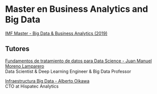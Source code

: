 # Master en Business Analytics and Big Data
 [IMF Master - Big Data &amp; Business Analytics (2019)](https://www.imf-formacion.com/programas/master-big-data-business-intelligence)

## Tutores
[Fundamentos de tratamiento de datos para Data Science - Juan Manuel Moreno Lamparero](https://www.linkedin.com/in/juan-manuel-moreno-lamparero-6782b9114)  
Data Scientist & Deep Learning Engineer & Big Data Professor  

[Infraestructura Big Data - Alberto Oikawa](https://www.linkedin.com/in/albertooikawa)  
CTO at Hispatec Analytics
